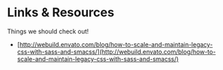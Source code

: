 # Links & Resources

Things we should check out!

* [http://webuild.envato.com/blog/how-to-scale-and-maintain-legacy-css-with-sass-and-smacss/](http://webuild.envato.com/blog/how-to-scale-and-maintain-legacy-css-with-sass-and-smacss/)